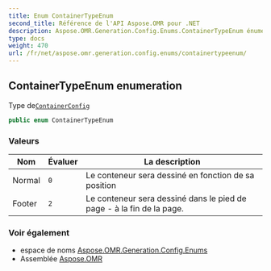 ```yaml
---
title: Enum ContainerTypeEnum
second_title: Référence de l'API Aspose.OMR pour .NET
description: Aspose.OMR.Generation.Config.Enums.ContainerTypeEnum énumération. Type deContainerConfig
type: docs
weight: 470
url: /fr/net/aspose.omr.generation.config.enums/containertypeenum/
---
```

## ContainerTypeEnum enumeration

Type de[`ContainerConfig`](../../aspose.omr.generation.config.elements.parents/containerconfig/)

```csharp
public enum ContainerTypeEnum
```

### Valeurs

| Nom | Évaluer | La description |
| --- | --- | --- |
| Normal | `0` | Le conteneur sera dessiné en fonction de sa position |
| Footer | `2` | Le conteneur sera dessiné dans le pied de page - à la fin de la page. |

### Voir également

* espace de noms [Aspose.OMR.Generation.Config.Enums](../../aspose.omr.generation.config.enums/)
* Assemblée [Aspose.OMR](../../)


